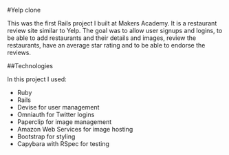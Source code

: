 #Yelp clone

This was the first Rails project I built at Makers Academy. It is a restaurant review site similar to Yelp. The goal was to allow user signups and logins, to be able to add restaurants and their details and images, review the restaurants, have an average star rating and to be able to endorse the reviews.

##Technologies

In this project I used:

* Ruby
* Rails
* Devise for user management
* Omniauth for Twitter logins
* Paperclip for image management
* Amazon Web Services for image hosting
* Bootstrap for styling
* Capybara with RSpec for testing
